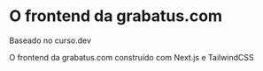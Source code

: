# O frontend da grabatus.com

 Baseado no curso.dev

O frontend da grabatus.com construído com Next.js e TailwindCSS

